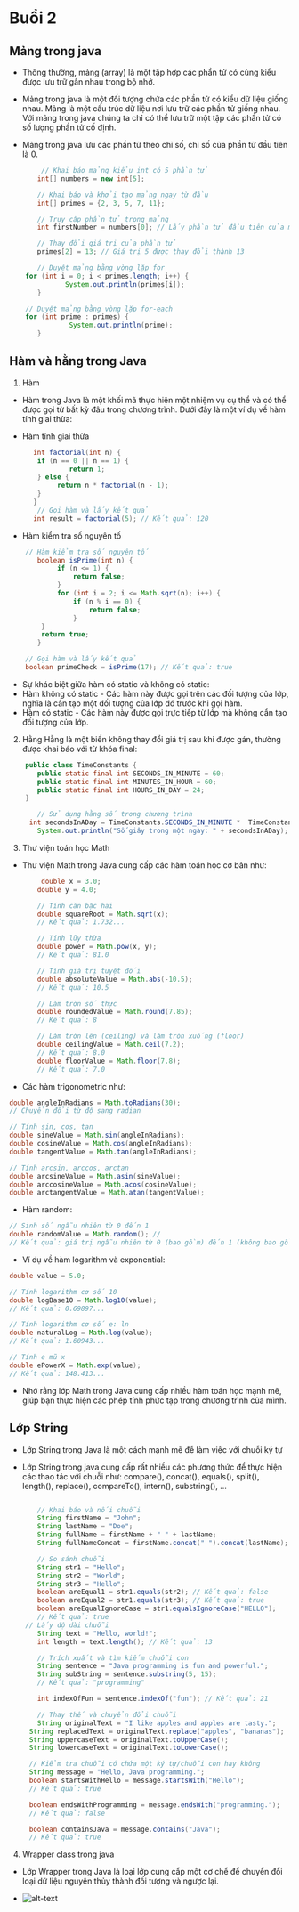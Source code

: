 # Buổi 2

## Mảng trong java

- Thông thường, mảng (array) là một tập hợp các phần tử có cùng kiểu được lưu trữ gần nhau trong bộ nhớ.

- Mảng trong java là một đối tượng chứa các phần tử có kiểu dữ liệu giống nhau. Mảng là một cấu trúc dữ liệu nơi lưu trữ các phần tử giống nhau. Với mảng trong java chúng ta chỉ có thể lưu trữ một tập các phần tử có số lượng phần tử cố định.

- Mảng trong java lưu các phần tử theo chỉ số, chỉ số của phần tử đầu tiên là 0.

```java
    	// Khai báo mảng kiểu int có 5 phần tử
       int[] numbers = new int[5];

       // Khai báo và khởi tạo mảng ngay từ đầu
       int[] primes = {2, 3, 5, 7, 11};

       // Truy cập phần tử trong mảng
       int firstNumber = numbers[0]; // Lấy phần tử đầu tiên của mảng numbers

       // Thay đổi giá trị của phần tử
       primes[2] = 13; // Giá trị 5 được thay đổi thành 13

       // Duyệt mảng bằng vòng lặp for
	for (int i = 0; i < primes.length; i++) {
              System.out.println(primes[i]);
       }

	// Duyệt mảng bằng vòng lặp for-each
	for (int prime : primes) {
      	       System.out.println(prime);
       }
```

## Hàm và hằng trong Java

1. Hàm
- Hàm trong Java là một khối mã thực hiện một nhiệm vụ cụ thể và có thể được gọi từ bất kỳ đâu trong chương trình. Dưới đây là một ví dụ về hàm tính giai thừa:

- Hàm tính giai thừa

```java
      int factorial(int n) {
       if (n == 0 || n == 1) {
      	       return 1;
       } else {
     		return n * factorial(n - 1);
       }
      }
       // Gọi hàm và lấy kết quả
      int result = factorial(5); // Kết quả: 120
```

- Hàm kiểm tra số nguyên tố

```java
	// Hàm kiểm tra số nguyên tố
       boolean isPrime(int n) {
    		if (n <= 1) {
        		return false;
    		}
    		for (int i = 2; i <= Math.sqrt(n); i++) {
        		if (n % i == 0) {
            		return false;
        		}
   		}
   		return true;
       }

	// Gọi hàm và lấy kết quả
	boolean primeCheck = isPrime(17); // Kết quả: true
```

- Sự khác biệt giữa hàm có static và không có static: 
- Hàm không có static
       - Các hàm này được gọi trên các đối tượng của lớp, nghĩa là cần tạo một đối tượng của lớp đó trước khi gọi hàm. 
- Hàm có static 
       - Các hàm này được gọi trực tiếp từ lớp mà không cần tạo đối tượng của lớp.

2. Hằng
   Hằng là một biến không thay đổi giá trị sau khi được gán, thường được khai báo với từ khóa final:

```java
    public class TimeConstants {
       public static final int SECONDS_IN_MINUTE = 60;
       public static final int MINUTES_IN_HOUR = 60;
       public static final int HOURS_IN_DAY = 24;
    }

       // Sử dụng hằng số trong chương trình
	 int secondsInADay = TimeConstants.SECONDS_IN_MINUTE * 	TimeConstants.MINUTES_IN_HOUR * TimeConstants.HOURS_IN_DAY;
       System.out.println("Số giây trong một ngày: " + secondsInADay);
```

3. Thư viện toán học Math

- Thư viện Math trong Java cung cấp các hàm toán học cơ bản như:

```java
    	double x = 3.0;
       double y = 4.0;

       // Tính căn bậc hai
       double squareRoot = Math.sqrt(x);
       // Kết quả: 1.732...

       // Tính lũy thừa
       double power = Math.pow(x, y);
       // Kết quả: 81.0

       // Tính giá trị tuyệt đối
       double absoluteValue = Math.abs(-10.5);
       // Kết quả: 10.5

       // Làm tròn số thực
       double roundedValue = Math.round(7.85);
       // Kết quả: 8

       // Làm tròn lên (ceiling) và làm tròn xuống (floor)
       double ceilingValue = Math.ceil(7.2);
       // Kết quả: 8.0
       double floorValue = Math.floor(7.8);
       // Kết quả: 7.0
```

- Các hàm trigonometric như:

```java
double angleInRadians = Math.toRadians(30);
// Chuyển đổi từ độ sang radian

// Tính sin, cos, tan
double sineValue = Math.sin(angleInRadians);
double cosineValue = Math.cos(angleInRadians);
double tangentValue = Math.tan(angleInRadians);

// Tính arcsin, arccos, arctan
double arcsineValue = Math.asin(sineValue);
double arccosineValue = Math.acos(cosineValue);
double arctangentValue = Math.atan(tangentValue);
```

- Hàm random:

```java
// Sinh số ngẫu nhiên từ 0 đến 1
double randomValue = Math.random(); //
// Kết quả: giá trị ngẫu nhiên từ 0 (bao gồm) đến 1 (không bao gồm)
```

- Ví dụ về hàm logarithm và exponential:

```java
double value = 5.0;

// Tính logarithm cơ số 10
double logBase10 = Math.log10(value);
// Kết quả: 0.69897...

// Tính logarithm cơ số e: ln
double naturalLog = Math.log(value);
// Kết quả: 1.60943...

// Tính e mũ x
double ePowerX = Math.exp(value);
// Kết quả: 148.413...
```

- Nhớ rằng lớp Math trong Java cung cấp nhiều hàm toán học mạnh mẽ, giúp bạn thực hiện các phép tính phức tạp trong chương trình của mình.

## Lớp String

- Lớp String trong Java là một cách mạnh mẽ để làm việc với chuỗi ký tự

- Lớp String trong java cung cấp rất nhiều các phương thức để thực hiện các thao tác với chuỗi như: compare(), concat(), equals(), split(), length(), replace(), compareTo(), intern(), substring(), ...

```java

       // Khai báo và nối chuỗi
       String firstName = "John";
       String lastName = "Doe";
       String fullName = firstName + " " + lastName;
       String fullNameConcat = firstName.concat(" ").concat(lastName);

       // So sánh chuỗi
       String str1 = "Hello";
       String str2 = "World";
       String str3 = "Hello";
       boolean areEqual1 = str1.equals(str2); // Kết quả: false
       boolean areEqual2 = str1.equals(str3); // Kết quả: true
       boolean areEqualIgnoreCase = str1.equalsIgnoreCase("HELLO");
       // Kết quả: true
	// Lấy độ dài chuỗi
       String text = "Hello, world!";
       int length = text.length(); // Kết quả: 13

       // Trích xuất và tìm kiếm chuỗi con
       String sentence = "Java programming is fun and powerful.";
       String subString = sentence.substring(5, 15);
       // Kết quả: "programming"

       int indexOfFun = sentence.indexOf("fun"); // Kết quả: 21

       // Thay thế và chuyển đổi chuỗi
       String originalText = "I like apples and apples are tasty.";
	 String replacedText = originalText.replace("apples", "bananas");
	 String uppercaseText = originalText.toUpperCase();
	 String lowercaseText = originalText.toLowerCase();

	 // Kiểm tra chuỗi có chứa một ký tự/chuỗi con hay không
	 String message = "Hello, Java programming.";
	 boolean startsWithHello = message.startsWith("Hello");
	 // Kết quả: true

	 boolean endsWithProgramming = message.endsWith("programming.");
	 // Kết quả: false

	 boolean containsJava = message.contains("Java");
	 // Kết quả: true

```
4. Wrapper class trong java
- Lớp Wrapper trong Java là loại lớp cung cấp một cơ chế để chuyển đổi loại dữ liệu nguyên thủy thành đối tượng và ngược lại. 

- ![alt-text](https://shareprogramming.net/wp-content/uploads/2019/12/wrapper-class.jpg)

